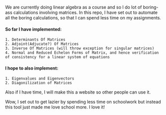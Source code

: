 We are currently doing linear algebra as a course and so I do lot of boring-ass calculations involving matrices. In this repo, I have set out to automate all the boring calculations, so that I can spend less time on my assignments.

#### So far I have implemented:

    1. Determinants Of Matrices
    2. Adjoint(Adjucate?) Of Matrices
    3. Inverse Of Matrices (will throw exception for singular matrices)
    4. Normal and Reduced Echelon Forms of Matrix, and hence verification of consistency for a linear system of equations

#### I hope to also implement:

    1. Eigenvalues and Eigenvectors
    2. Diagonilization of Matrices

Also if I have time, I will make this a website so other people can use it.


Wow, I set out to get lazier by spending less time on schoolwork but instead this tool just made me love school more. I love it!